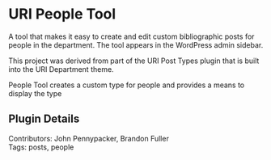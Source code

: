 # URI People Tool

A tool that makes it easy to create and edit custom bibliographic posts for people in the department. The tool appears in the WordPress admin sidebar.

This project was derived from part of the URI Post Types plugin that is built into the URI Department theme.

People Tool creates a custom type for people and provides a means to display the type

## Plugin Details

Contributors: John Pennypacker, Brandon Fuller  
Tags: posts, people  

